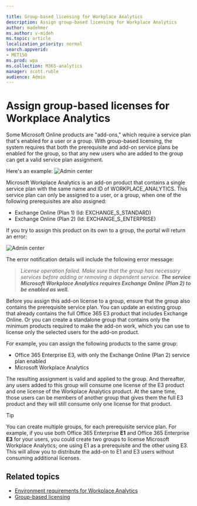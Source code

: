 ```yaml
---

title: Group-based licensing for Workplace Analytics
description: Assign group-based licensing for Workplace Analytics
author: madehmer
ms.author: v-mideh
ms.topic: article
localization_priority: normal 
search.appverid:
- MET150
ms.prod: wpa
ms.collection: M365-analytics
manager: scott.ruble
audience: Admin
---
```


# Assign group-based licenses for Workplace Analytics

Some Microsoft Online products are "add-ons," which require a service plan that's enabled for a user or a group. With group-based licensing, the system requires that both the prerequisite and add-on service plans be enabled for the group, so that any new users who are added to the group can get a valid service plan assignment.

Here's an example:
![Admin center](../Images/WpA/Use/AAD_Group1.png)

Microsoft Workplace Analytics is an add-on product that contains a single service plan with the same name and ID of WORKPLACE_ANALYTICS. This service plan can only be assigned to a user, or a group, when one of the following prerequisites are also assigned:
- Exchange Online (Plan 1) (Id: EXCHANGE_S_STANDARD)
- Exchange Online (Plan 2) (Id: EXCHANGE_S_ENTERPRISE)

If you try to assign this product on its own to a group, the portal will return an error:

![Admin center](../Images/WpA/Use/AAD_Group2.png )

The error notification details will include the following error message:
> _License operation failed. Make sure that the group has necessary services before adding or removing a dependent service. **The service Microsoft Workplace Analytics requires Exchange Online (Plan 2) to be enabled as well.**_

Before you assign this add-on license to a group, ensure that the group also contains the prerequisite service plan. You can update an existing group that already contains the full Office 365 E3 product that includes Exchange Online.
Or you can create a standalone group that contains only the minimum products required to make the add-on work, which you can use to license only the selected users for the add-on product.

For example, you can assign the following products to the same group:

- Office 365 Enterprise E3, with only the Exchange Online (Plan 2) service plan enabled
- Microsoft Workplace Analytics

The resulting assignment is valid and applied to the group. And thereafter, any users added to this group will consume one license of the E3 product and one license of the Workplace Analytics product. At the same time, those users can be members of another group that gives them the full E3 product and they will still consume only one license for that product.

>[!Tip]
>You can create multiple groups, for each prerequisite service plan. For example, if you use both Office 365 Enterprise **E1** and Office 365 Enterprise **E3** for your users, you could create two groups to license Microsoft Workplace Analytics; one using E1 as a prerequisite and the other using E3. This will allow you to distribute the add-on to E1 and E3 users without consuming additional licenses.

## Related topics

* [Environment requirements for Workplace Analytics](../setup/environment-requirements.md)
* [Group-based licensing](https://aka.ms/Instructions_AssignLicenseUsingGBL)
